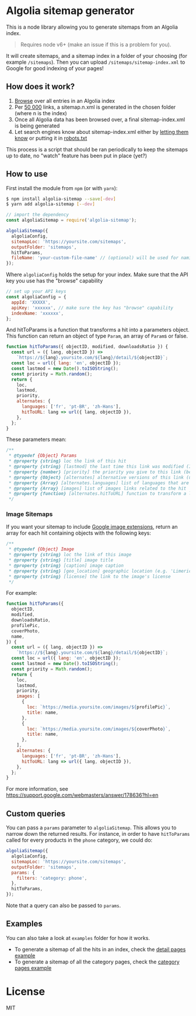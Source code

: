 # Algolia sitemap generator

This is a node library allowing you to generate sitemaps from an Algolia index.

> Requires node v6+ (make an issue if this is a problem for you).

It will create sitemaps, and a sitemap index in a folder of your choosing (for example `/sitemaps`). Then you can upload `/sitemaps/sitemap-index.xml` to Google for good indexing of your pages!

## How does it work?

1. [Browse](https://www.algolia.com/doc/api-client/javascript/advanced/#backup--export-an-index) over all entries in an Algolia index
2. Per [50 000](https://support.google.com/webmasters/answer/183668?hl=en) links, a sitemap.n.xml is generated in the chosen folder (where n is the index)
3. Once all Algolia data has been browsed over, a final sitemap-index.xml is being generated
4. Let search engines know about sitemap-index.xml either by [letting them know](https://support.google.com/webmasters/answer/183668?hl=en#addsitemap) or putting it in [robots.txt](https://support.google.com/webmasters/answer/183668?hl=en#addsitemap)

This process is a script that should be ran periodically to keep the sitemaps up to date, no "watch" feature has been put in place (yet?)

## How to use

First install the module from `npm` (or with `yarn`):

```sh
$ npm install algolia-sitemap --save[-dev]
$ yarn add algolia-sitemap [--dev]
```

```js
// import the dependency
const algoliaSitemap = require('algolia-sitemap');

algoliaSitemap({
  algoliaConfig,
  sitemapLoc: 'https://yoursite.com/sitemaps',
  outputFolder: 'sitemaps',
  hitToParams,
  fileName: 'your-custom-file-name' // (optional) will be used for naming the generated sitemap files, allows you to loop through several indexes without having your sitemaps being overwritten
});
```

Where `algoliaConfig` holds the setup for your index. Make sure that the API key you use has the "browse" capability

```js
// set up your API keys
const algoliaConfig = {
  appId: 'XXXXX',
  apiKey: 'xxxxxx', // make sure the key has "browse" capability
  indexName: 'xxxxxx',
};
```

And hitToParams is a function that transforms a hit into a parameters object. This function can return an object of type `Param`, an array of `Param`s or false.

```js
function hitToParams({ objectID, modified, downloadsRatio }) {
  const url = ({ lang, objectID }) =>
    `https://${lang}.yoursite.com/${lang}/detail/${objectID}`;
  const loc = url({ lang: 'en', objectID });
  const lastmod = new Date().toISOString();
  const priority = Math.random();
  return {
    loc,
    lastmod,
    priority,
    alternates: {
      languages: ['fr', 'pt-BR', 'zh-Hans'],
      hitToURL: lang => url({ lang, objectID }),
    },
  };
}
```

These parameters mean:

```js
/**
 * @typedef {Object} Params
 * @property {string} loc the link of this hit
 * @property {string} [lastmod] the last time this link was modified (ISO8601)
 * @property {number} [priority] the priority you give to this link (between 0 and 1)
 * @property {Object} [alternates] alternative versions of this link (useful for multi-language)
 * @property {Array} [alternates.languages] list of languages that are enabled
 * @property {Array} [images] list of images links related to the hit
 * @property {function} [alternates.hitToURL] function to transform a language into a url of this object
 */
```

### Image Sitemaps

If you want your sitemap to include [Google image extensions](https://support.google.com/webmasters/answer/178636?hl=en), return an array for each hit containing objects with the following keys:

```js
/**
 * @typedef {Object} Image
 * @property {string} loc the link of this image
 * @property {string} [title] image title
 * @property {string} [caption] image caption
 * @property {string} [geo_location] geographic location (e.g. 'Limerick, Ireland')
 * @property {string} [license] the link to the image's license
 */
```

For example:

```js
function hitToParams({
  objectID,
  modified,
  downloadsRatio,
  profilePic,
  coverPhoto,
  name,
}) {
  const url = ({ lang, objectID }) =>
    `https://${lang}.yoursite.com/${lang}/detail/${objectID}`;
  const loc = url({ lang: 'en', objectID });
  const lastmod = new Date().toISOString();
  const priority = Math.random();
  return {
    loc,
    lastmod,
    priority,
    images: [
      {
        loc: `https://media.yoursite.com/images/${profilePic}`,
        title: name,
      },
      {
        loc: `https://media.yoursite.com/images/${coverPhoto}`,
        title: name,
      },
    ],
    alternates: {
      languages: ['fr', 'pt-BR', 'zh-Hans'],
      hitToURL: lang => url({ lang, objectID }),
    },
  };
}
```

For more information, see https://support.google.com/webmasters/answer/178636?hl=en

## Custom queries

You can pass a `params` parameter to `algoliaSitemap`. This allows you to narrow down the returned results. For instance, in order to have `hitToParams` called for every products in the `phone` category, we could do:

```js
algoliaSitemap({
  algoliaConfig,
  sitemapLoc: 'https://yoursite.com/sitemaps',
  outputFolder: 'sitemaps',
  params: {
    filters: 'category: phone',
  },
  hitToParams,
});
```

Note that a query can also be passed to `params`.

## Examples

You can also take a look at `examples` folder for how it works.

* To generate a sitemap of all the hits in an index, check the [detail pages example](examples/details)
* To generate a sitemap of all the category pages, check the [category pages example](examples/category)

# License

MIT
